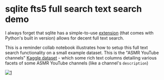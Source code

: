 # sqlite fts5 full search text search demo

I always forget that sqlite has a simple-to-use [extension](https://www.sqlite.org/fts5.html) (that comes with Python's built in version) allows for decent full text search.  

This is a reminder collab notebook   illustrates how to setup this full text search functionality on a small example dataset.  This is the "ASMR YouTube channels" [Kaggle dataset](https://www.kaggle.com/datasets/ulisesmontoyacanales/youtube-asmr-channels) - which some rich text columns detailing various facets of some ASMR YouTube channels (like a channel's `description`)

[![1](https://colab.research.google.com/assets/colab-badge.svg)]([https://colab.research.google.com/github/jermwatt/machine_learning_refined/blob/main/notes/8_Linear_unsupervised_learning/8_5_Kmeans.ipynb](https://colab.research.google.com/github/jermwatt/sqliteFST5demo/blob/master/sqlite_text_search_demo.ipynb#scrollTo=990354af))
